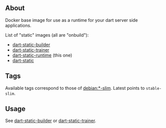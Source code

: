 ## About

Docker base image for use as a runtime for your dart server side applications.

List of "static" images (all are "onbuild"):
 
* [dart-static-builder](https://hub.docker.com/r/guziks/dart-static-builder) 
* [dart-static-trainer](https://hub.docker.com/r/guziks/dart-static-trainer) 
* [dart-static-runtime](https://hub.docker.com/r/guziks/dart-static-runtime) (this one)
* [dart-static](https://hub.docker.com/r/guziks/dart-static) 

## Tags

Available tags correspond to those of [debian:*-slim](https://hub.docker.com/r/library/debian/). Latest points to `stable-slim`.

## Usage

See [dart-static-builder](https://hub.docker.com/r/guziks/dart-static-builder) or [dart-static-trainer](https://hub.docker.com/r/guziks/dart-static-trainer).
